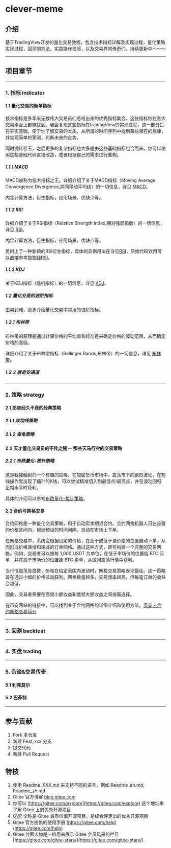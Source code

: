 # clever-meme

## 介绍
基于TradingView开发的量化交易教程，包含技术指标详解及实现过程，量化策略实现过程，回测的方法，实盘操作检验，以及交易界的传奇们。持续更新中～～～



----------------------------------
## 项目章节
----------------------------------
### 1. 指标 indicator
#### 1.1 量化交易的简单指标
技术指标是多年来无数伟大交易员们总结出来的优秀指标集合，这些指标你在各大交易平台上都能找到。我会复现这些指标在tradingView的实现过程，这一部分旨在夯实基础，便于你了解交易的本质，从所谓的时间序列中找到某些潜在的规律，并实现简单的预测，判断未来的走势。

同时抛砖引玉，之后更多的复杂指标也大多是由这些基础指标组合而来。你可以使用这些基础代码直接改造，或者根据自己的需求进行重构。

##### 1.1.1 MACD
MACD被称为技术指标之王。详细介绍了关于MACD指标（Moving Average Convergence Divergence,异同移动平均线）的一切信息，详见 [MACD](Quant-code/indicator/MACD.md)。

内含计算方法，衍生指标，应用场景，优缺点等。

##### 1.1.2 RSI
详细介绍了关于RSI指标（Relative Strength Index,相对强弱指数）的一切信息，详见 [RSI](Quant-code/indicator/RSI.md)。

内含计算方法，衍生指标，应用场景，优缺点等。

另附上了一种新颖的RSI衍生指标，具体的实例用法在详见[RSI](Quant-code/indicator/RSI.md)，原始代码饮用可以直接参考[抛物线RSI](Quant-code/indicator/抛物线RSI.pine)。

##### 1.1.3 KDJ
关于KDJ指标（随机指标）的一切信息，详见 [KDJ](Quant-code/indicator/KDJ.md)。

##### 1.2 量化交易的进阶指标
由易到难，逐步介绍量化交易中常用的进阶指标。
##### 1.2.1 布林带
布林带的原理是通过计算价格的平均值和标准差来确定价格的波动范围，从而确定价格的高低。

详细介绍了关于布林带指标（Bollinger Bands,布林带）的一切信息，详见 [布林带](Quant-code/indicator/Bollinger-Bands.md)。

##### 1.2.2 唐奇安通道


----------------------------------
### 2. 策略 strategy
#### 2.1 那些经久不衰的经典策略

##### 2.1.1 双均线策略

##### 2.1.2 海龟策略


#### 2.2 天才量化交易员的不传之秘 -- 那些天马行空的交易策略

##### 2.2.1 布欧量化-接针策略

这是我接触到的一个有趣的策略，在加密货币市场中，震荡市下的剧烈波动，在短线操作里出现了插针的K线，可以尝试精准切入到最低点/最高点，并在波动回归正常水平时获利。

具体的介绍可以参考[布欧量化-接针策略](Quant-code/strategy/布欧量化-接针策略.md)。

#### 2.3 合约与网格交易
合约网格是一种量化交易策略，用于自动买卖期货合约。合约网格机器人可在设置的价格区间内，根据预设的时间间隔，自动在市场上下单。

在网格交易中，系统会根据设定的价格，在高于或低于该价格的位置自动下单，从而形成价格递增和递减的订单网格。通过这种方式，即可构建一个完整的交易网格。例如，交易者可以按每 1,000 USDT 为单位，在低于市场价的位置挂 BTC 买单，并在高于市场价的位置挂 BTC 卖单，从区间震荡行情中获利。

当行情震荡及盘整，价格在给定范围内波动时，网格交易策略表现最佳。这一策略旨在通过小幅的价格波动获利。网格数量越多，交易频率越高，但每笔订单的收益会越低。

因此，交易者需要在高频小额收益和低频大额收益之间按需选择。

在币安网站的链接中，可以找到关于合约网格的详细介绍和使用方法。[币安 - 合约网格交易简介](https://www.binance.com/zh-CN/support/faq/detail/f4c453bab89648beb722aa26634120c3)

---------------------------------
### 3. 回测 backtest
---------------------------------
### 4. 实盘 trading
---------------------------------
### 5. 杂谈&交易传奇
#### 5.1 利弗莫尔

#### 5.2 巴菲特
---------------------------------
## 参与贡献

1.  Fork 本仓库
2.  新建 Feat_xxx 分支
3.  提交代码
4.  新建 Pull Request


## 特技

1.  使用 Readme\_XXX.md 来支持不同的语言，例如 Readme\_en.md, Readme\_zh.md
2.  Gitee 官方博客 [blog.gitee.com](https://blog.gitee.com)
3.  你可以 [https://gitee.com/explore](https://gitee.com/explore) 这个地址来了解 Gitee 上的优秀开源项目
4.  [GVP](https://gitee.com/gvp) 全称是 Gitee 最有价值开源项目，是综合评定出的优秀开源项目
5.  Gitee 官方提供的使用手册 [https://gitee.com/help](https://gitee.com/help)
6.  Gitee 封面人物是一档用来展示 Gitee 会员风采的栏目 [https://gitee.com/gitee-stars/](https://gitee.com/gitee-stars/)
